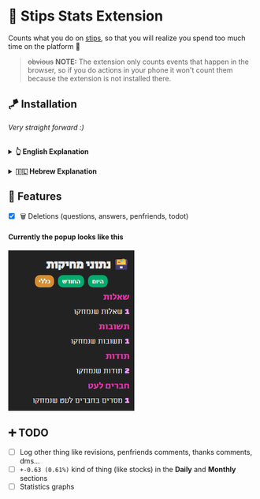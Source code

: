 # 🎢 Stips Stats Extension

Counts what you do on [stips](https://stips.co.il), so that you will realize you spend too much time on the platform 🥹

> ~~obvious~~ **NOTE:** The extension only counts events that happen in the browser,
> so if you do actions in your phone it won't count them because
> the extension is not installed there.

## 🪁 Installation

*Very straight forward :)*

<br>

<details>

**<summary>👆 English Explanation</summary>**

1. Download the extension and unzip if needed
2. Open Google Chrome
3. Go to [chrome://extensions](chrome://extensions)
4. Enable **`Developer Mode`** (toggle on the top right)
5. Click on the **`Load Unpacked`** button
6. Select the extension folder
7. Refresh stips and enjoy 😇


![howto.png](howto.png)

</details>

<br>

<details>

**<summary>🇮🇱 Hebrew Explanation</summary>**

1. להוריד את התוסף ולחלץ
2. לפתוח כרום
3. ללכת לכתובת [chrome://extensions](chrome://extensions)
4. לאפשר מצב פיתוח בצד שמאל למעלה
5. ללחוץ על: `טעינת פריט Unpacked`
6. לבחור את התיקייה של התוסף
7. לרענן את סטיפס


![howto(hebrew).png](howto(hebrew).png)

</details>

## 🏹 Features
- [x] 🗑️ Deletions (questions, answers, penfriends, todot)

#### Currently the popup looks like this

![preview.png](preview.png)

## ➕ TODO

- [ ] Log other thing like revisions, penfriends comments, thanks comments, dms... 
- [ ] `+-0.63 (0.61%)` kind of thing (like stocks) in the **Daily** and **Monthly** sections
- [ ] Statistics graphs 